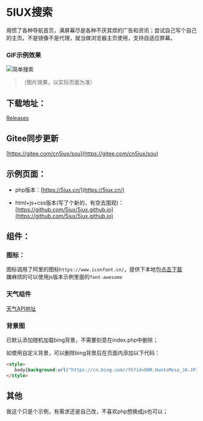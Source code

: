 # 5IUX搜索  

用惯了各种导航首页，满屏幕尽是各种不厌其烦的广告和资讯；尝试自己写个自己的主页。不是镜像不是代理，就当做浏览器主页使用，支持自适应屏幕。  




###  GIF示例效果
![简单搜索](https://i.loli.net/2021/01/19/JsV34pBOcTbZk79.gif)
> （图片效果，以实际页面为准） 



## 下载地址：  

[Releases](https://github.com/5iux/sou/releases)  

##  Gitee同步更新
[https://gitee.com/cn5iux/sou](https://gitee.com/cn5iux/sou)   




## 示例页面：    
 
+ php版本：[https://5iux.cn/](https://5iux.cn/)  

+ html+js+css版本(写了个新的，有空去围观)：[https://github.com/5iux/5iux.github.io](https://github.com/5iux/5iux.github.io)  



  


## 组件：  

### 图标：
图标调用了阿里的图标`https://www.iconfont.cn/`，提供下本地包[点击下载](https://cdn.jsdelivr.net/gh/5iux/sou/icon.zip)  
嫌麻烦的可以使用js版本示例里面的`font-awesome`  



### 天气组件  

[天气API地址](https://dev.qweather.com/widget/)


### 背景图   
已默认添加随机加载bing背景，不需要刻意在index.php中删除；   

如使用自定义背景，可以删除bing背景后在页面内添加以下代码：   
```html
<style> 
   body{background:url("https://cn.bing.com//th?id=OHR.HuntsMesa_JA-JP3140979616_1920x1080.jpg&rf=LaDigue_1920x1080.jpg&pid=hp") no-repeat center/cover;}
</style>
```

## 其他
我这个只是个示例，有需求还是自己改，不喜欢php想换成js也可以；

